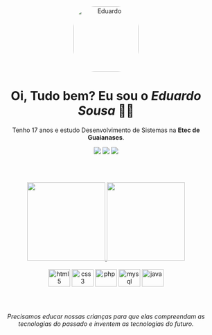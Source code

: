 <div align="center">
  <img align="center" alt="Eduardo" height="150" style="border-radius:50px;" src="https://media.giphy.com/media/qyEJoaH8FbagBxvWqA/giphy.gif">
</div>
<div>
  <h1 align="center">Oi, Tudo bem? Eu sou o <i>Eduardo Sousa</i> 👨‍💻</h1>
  <p align="center">Tenho 17 anos e estudo Desenvolvimento de Sistemas na <b>Etec de Guaianases</b>.
</div>
<div align="center">
  <a href="https://www.instagram.com/_dus0usa/" target="_blank"><img src="https://img.shields.io/badge/Instagram-E4405F?style=for-the-badge&logo=instagram&logoColor=white" target="_blank"></a>
  <a href="https://www.linkedin.com/in/dus0usa/" target="_blank"><img src="https://img.shields.io/badge/LinkedIn-0077B5?style=for-the-badge&logo=linkedin&logoColor=white" target="_blank"></a>
  <a href="mailto:dusousa1412@gmail.com"><img src="https://img.shields.io/badge/-Gmail-%23333?style=for-the-badge&logo=gmail&logoColor=white" target="_blank"></a>
</div>

<br><br>

<div align="center">
  <a href="https://github.com/DuS0usa">
  <img height="180em" src="https://github-readme-stats.vercel.app/api?username=DuS0usa&show_icons=true&theme=radical&include_all_commits=true&count_private=true"/>
  <img height="180em" src="https://github-readme-stats.vercel.app/api/top-langs/?username=DuS0usa&layout=compact&langs_count=7&theme=radical"/></a>
    <div style="display: inline-block"><br> 
      <img align="center" alt="html5" height="40" width="50" src="https://cdn.jsdelivr.net/gh/devicons/devicon/icons/html5/html5-original.svg">
      <img align="center" alt="css3" height="40" width="50" src="https://cdn.jsdelivr.net/gh/devicons/devicon/icons/css3/css3-original.svg">
      <img align="center" alt="php" height="40" width="50" src="https://cdn.jsdelivr.net/gh/devicons/devicon/icons/php/php-plain.svg">
      <img align="center" alt="mysql" height="40" width="50" src="https://cdn.jsdelivr.net/gh/devicons/devicon/icons/mysql/mysql-original-wordmark.svg">
      <img align="center" alt="java" height="40" width="50" src="https://cdn.jsdelivr.net/gh/devicons/devicon/icons/java/java-original.svg">
    </div>
</div>

##
<br>

<p align="center"><i> Precisamos educar nossas crianças para que elas compreendam as tecnologias do passado e inventem as tecnologias do futuro. </i></p>
